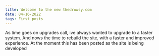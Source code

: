 ```yaml
---
title: Welcome to the new thedrowsy.com
date: 04-16-2022
tags: First posts
---
```

As time goes on upgrades call, ive always wanted to upgrade to a faster system. And nows the time to rebuild the site, with a faster and improved experience. At the moment this has been posted as the site is being developed